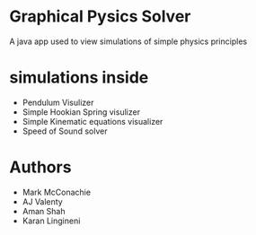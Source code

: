 # Graphical Pysics Solver
A java app used to view simulations of simple physics principles

# simulations inside 
* Pendulum Visulizer
* Simple Hookian Spring visulizer
* Simple Kinematic equations visualizer
* Speed of Sound solver

# Authors 
* Mark McConachie
* AJ Valenty
* Aman Shah
* Karan Lingineni


